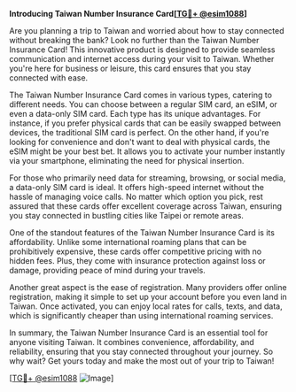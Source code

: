 **Introducing Taiwan Number Insurance Card[[TG💪+ @esim1088](https://t.me/s/esim1088)]**

Are you planning a trip to Taiwan and worried about how to stay connected without breaking the bank? Look no further than the Taiwan Number Insurance Card! This innovative product is designed to provide seamless communication and internet access during your visit to Taiwan. Whether you're here for business or leisure, this card ensures that you stay connected with ease.

The Taiwan Number Insurance Card comes in various types, catering to different needs. You can choose between a regular SIM card, an eSIM, or even a data-only SIM card. Each type has its unique advantages. For instance, if you prefer physical cards that can be easily swapped between devices, the traditional SIM card is perfect. On the other hand, if you're looking for convenience and don't want to deal with physical cards, the eSIM might be your best bet. It allows you to activate your number instantly via your smartphone, eliminating the need for physical insertion.

For those who primarily need data for streaming, browsing, or social media, a data-only SIM card is ideal. It offers high-speed internet without the hassle of managing voice calls. No matter which option you pick, rest assured that these cards offer excellent coverage across Taiwan, ensuring you stay connected in bustling cities like Taipei or remote areas.

One of the standout features of the Taiwan Number Insurance Card is its affordability. Unlike some international roaming plans that can be prohibitively expensive, these cards offer competitive pricing with no hidden fees. Plus, they come with insurance protection against loss or damage, providing peace of mind during your travels.

Another great aspect is the ease of registration. Many providers offer online registration, making it simple to set up your account before you even land in Taiwan. Once activated, you can enjoy local rates for calls, texts, and data, which is significantly cheaper than using international roaming services.

In summary, the Taiwan Number Insurance Card is an essential tool for anyone visiting Taiwan. It combines convenience, affordability, and reliability, ensuring that you stay connected throughout your journey. So why wait? Get yours today and make the most out of your trip to Taiwan!

[[TG💪+ @esim1088](https://t.me/s/esim1088) ![Image](https://i.postimg.cc/Y0z9fWf4/image.png)]
